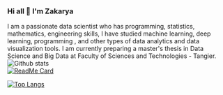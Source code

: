 ### Hi all 👋 I'm Zakarya
I am a passionate data scientist who has programming, statistics, mathematics, engineering skills, I have studied machine learning, deep learning, programming , and other types of data analytics and data visualization tools. I am currently preparing a master's thesis in Data Science and Big Data at Faculty of Sciences and Technologies - Tangier.
![Github stats](https://github-readme-stats.vercel.app/api?username=404Zack&show_icons=true&fbclid=IwAR3uvtBWL73s_nfqEWiU5Nnn5Fr8DEaXgiG3dwP-8ONbICIXc3YKb0uFwMw)
<br/>
[![ReadMe Card](https://github-readme-stats.vercel.app/api/pin/?username=404Zack&repo=github-readme-stats)](https://github.com/404Zack/numpy_neural_net)

[![Top Langs](https://github-readme-stats.vercel.app/api/top-langs/?username=404Zack)](https://github.com/404Zack/numpy_neural_net)

<!--
**404Zack/404Zack** is a ✨ _special_ ✨ repository because its `README.md` (this file) appears on your GitHub profile.

Here are some ideas to get you started:

- 🔭 I’m currently working on ...
- 🌱 I’m currently learning ...
- 👯 I’m looking to collaborate on ...
- 🤔 I’m looking for help with ...
- 💬 Ask me about ...
- 📫 How to reach me: ...
- 😄 Pronouns: ...
- ⚡ Fun fact: ...
-->
